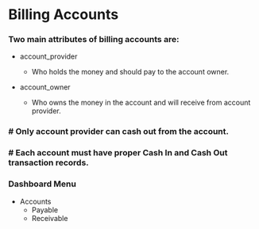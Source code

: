 # Billing Accounts

### Two main attributes of billing accounts are:
 * account_provider
   * Who holds the money and should pay to the account owner.
 
 * account_owner
   * Who owns the money in the account and will receive from account provider.
 
###  # Only account provider can cash out from the account.

###  # Each account must have proper Cash In and Cash Out transaction records. 

### Dashboard Menu
* Accounts
  * Payable
  * Receivable
